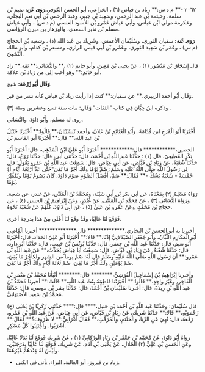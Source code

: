 ٢٠٦٢ -** م د س:** زياد بن فياض (٦) ، الخزاعي، أبو الحسن الكوفي.**رَوَى عَن:** تميم بْن سلمة، وخيثمة بْن عبد الرحمن، وسَعِيد بْن جبير، وعبد الرحمن بْن أَبي نعم البجلي، وعكرمة مولى ابْن عباس، وأبي عياض عَمْرو بْن الأسود العنسي (م د س) ، وأبي عياض مسلم بْن نذير السعدي، والهزهاز بن ميرن الرؤاسي.

**رَوَى عَنه:** سفيان الثوري، وسُلَيْمان الأعمش، وشَرِيك بن عَبد الله (د) ، وشعبة بْن الحجاج (م س) ، وعُمَر بْن سَعِيد الثوري، وعَمْرو بْن أَبي قيس الرازي، ومسعر بْن كدام، وأبو مالك النَّخَعِيّ.

قال إِسْحَاق بْن مَنْصُور (١) ، عَنْ يحيى بْن مَعِين، وأبو حاتم (٢) ،** والنَّسَائي:** ثقة.** زاد أبو حاتم:** وهو أحب إلي من زياد بْن علاقة.

**وَقَال أَبُو زُرْعَة:** شيخ.

وَقَال أَبُو أحمد الزبيري،** عن سفيان:** كنت إذا رأيت زياد بْن فياض كأنه نشر من قبر.

وذكره ابنُ حِبَّان فِي كتاب "الثقات" وَقَال: مات سنة تسع وعشرين ومئة (٣) .

روى له مسلم، وأَبُو دَاوُدَ، والنَّسَائي.

أَخْبَرَنَا أَبُو الْفَرَجِ ابن قُدَامَةَ، وأَبُو الْغَنَائِمِ بْنُ عَلانَ، وأحمد بْنشَيْبَانَ،** قَالُوا:** أَخْبَرَنَا حَنْبَلُ بْن عَبد الله،** قال:** أَخْبَرَنَا أبو القاسم بْن

الحصين،************ قال:************ أَخْبَرَنَا أَبُو عَلِيِّ ابْنُ الْمُذْهِب، قال: أَخْبَرَنَا أَبُو بَكْرٍ القَطِيعِيّ، قال (١) : حَدَّثَنَا عَبد اللَّهِ بْن أَحْمَدَ، قال: حَدَّثني أبي، قال: حَدَّثَنَا رَوْحٌ، قال: حَدَّثَنَا شُعْبَةُ، عَنْ زِيَادِ بْنِ فَيَّاضٍ، عَن أَبِي عِيَاضٍ، قال: سَمِعْتُ عَبد اللَّهِ بْنَ عَمْرو يَقُولُ: قال لِي رَسُولُ اللَّهِ صَلَّى اللَّهُ عَلَيْهِ وسَلَّمَ: صُمْ يَوْمًا ولَكَ أَجْرُ مَا بَقِيَ"حَتَّى عَدَّ أَرْبَعَةَ أَيَّامٍ أَوْ خَمْسَةً - شُعْبَةُ يَشُكُّ -** فَقَالَ:** صُمْ، أَفْضَلَ الصَّوْمِ صَوْمَ دَاوُدَ، كَانَ يَصُومُ يَوْمًا ويُفْطِرُ يَوْمًا.

رَوَاهُ مُسْلِمٌ (٢) بِمَعْنَاهُ، عَن أبي بكر بْن أَبي شَيْبَة، ومُحَمَّدُ بْنُ الْمُثَنَّى، عَنْ غندر، عن شعبة. ورَوَاهُ النَّسَائي (٣) ، عَنْ مُحَمَّدِ بْنِ الْمُثَنَّى، عَنْ غُنْدَرٍ، وعَنْ إِبْرَاهِيمَ بْن الحسن (٤) ، عن حجاج بْن مُحَمَّدٍ، وعَنْ عَمْرو بْنِ عَلِيٍّ (٥) ، عَن أَبِي دَاوُدَ، كُلُّهُمْ عَنْ شُعَبْةَ نَحْوَهُ.

فَوَقَعَ لَنَا عَالِيًا، وقَدْ وقَعَ لَنَا أَعْلَى مِنْ هذا بدرجة أخرى.

أخبرنا به أبو الحسن بْن البخاري،************** قال:************** أخبرنا الْقَاضِي أَبُو الْمَكَارِمِ اللَّبَّانُ، وأَبُو جَعْفَرٍ الصَّيْدَلانِيُّ إِذْنًا،** قَالا:** أَخْبَرَنَا أَبُو عَلِيّ الحداد، قال: أَخْبَرَنَا أَبُو نعيم، قال: حَدَّثَنَا عَبد الله بْن جعفر، قال: حَدَّثَنَا يُونُسُ بْنُ حَبِيبٍ، قال: حَدَّثَنَا أَبُو داود، قال: حَدَّثَنَا شُعْبَةُ، عَنْ زِيَادِ بْنِ فَيَّاضٍ، قال: سَمِعْتُ أَبَا عِيَاضٍ يُحَدِّثُ،** عَنْ عَبد اللَّهِ بْن عَمْرو:** أن رَسُول اللَّهِ صَلَّى اللَّهُ عَلَيْهِ وسَلَّمَ قال لَهُ: صُمْ يوما من الشهر ولكأَجْرُ مَا بُقِيَ، صُمْ يَوْمَيْنِ ولَكَ أَجْرُ مَا بُقِيَ، صُمْ ثَلاثَةَ أَيَّامٍ ولَكَ أَجْرُ مَا بَقِيَ.

وأخبرنا إِبْرَاهِيمُ بْنُ إِسْمَاعِيلَ الْقُرَشِيُّ،******** قال:******** أَنْبَأَنَا مُحَمَّدُ بْنُ مَعْمَرِ بْنِ الْفَاخِرِ، وغَيْرُ واحِدٍ،** قَالُوا:** أَخْبَرَتْنا فَاطِمَةُ بِنْتُ عَبد اللَّهِ،** قَالَتْ:** أخبرنا مُحَمَّدُ بْنُ عَبد اللَّهِ بْنِ رِيذَةَ، قال: أخبرنا سُلَيْمان بْنُ أَحْمَدَ، قال: حَدَّثَنَا بشر بْن موسى، قال: حَدَّثَنَا مُحَمَّدُ بْنُ سَعِيد الأَصْبَهَانِيُّ.

(ح) قال سُلَيْمان: وحَدَّثَنَا عَبد اللَّهِ بْن أَحْمَد بْن حنبل،**** قال:**** حَدَّثَنِي زَكَرِيَّا بْنُ يَحْيَى زَحْمَوَيْهِ،** قَالا:** حَدَّثَنَا شَرِيك، عَنْ زِيَادِ بْنِ فَيَّاضٍ، عَن أَبِي عِيَاضٍ، عَنْ عَبد اللَّهِ بْنِ عَمْرو، رَفَعَهُ، قال: نُهِيَ عَنِ الرِّبَا، والْحَنْتَمِ، والْمُزَفَّتِ،** فَقَالَ أَعْرَابِيٌّ:** لا ظُرُوفَ؟** فَقَالَ:** اشْرَبُوا، واجْتَنِبُوا كُلَّ مُسْكِرٍ.

رَوَاهُ أَبُو دَاوُدَ، عَنْ مُحَمَّد بْن جَعْفَر بْن زِيَادٍ الْوَرْكَانِيِّ (١) ، عَنْ شَرِيك فَوَقَعَ لَنَا بَدَلا عَالِيًا. وعَنِ الْحَسنِ بْنِ عَلِيٍّ (٢) الْخَلالِ، عَنْ يَحْيَى بْنِ أدَمَ، عَنْ شَرِيك، فَوَقَعَ لَنَا عَالِيًا بِدَرَجَتَيْنِ، ولَيْسَ لَهُ عِنْدَهُمْ غَيْرُهُمَا.

- زياد بن فيروز، أبو العالية، البراء. يأتي في الكنى.